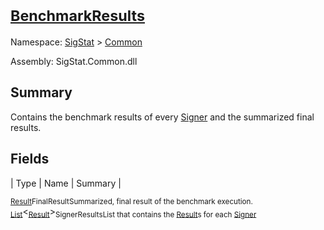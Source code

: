 # <sub>[BenchmarkResults](./BenchmarkResults.md)</sub>

Namespace: [SigStat]() > [Common](./README.md)

Assembly: SigStat.Common.dll

## Summary
Contains the benchmark results of every [Signer](https://github.com/hargitomi97/sigstat/blob/master/docs/md/SigStat/Common/Signer.md) and the summarized final results.

## Fields

| Type | Name | Summary | 

<sub>[Result](./Result.md)</sub><sub>FinalResult</sub><sub>Summarized, final result of the benchmark execution.</sub>
<sub>[List](https://docs.microsoft.com/en-us/dotnet/api/System.Collections.Generic.List-1)</sub>\<<sub>[Result](./Result.md)</sub>><sub>SignerResults</sub><sub>List that contains the [Result](https://github.com/hargitomi97/sigstat/blob/master/docs/md/SigStat/Common/Result.md)s for each [Signer](https://github.com/hargitomi97/sigstat/blob/master/docs/md/SigStat/Common/Signer.md)</sub>


